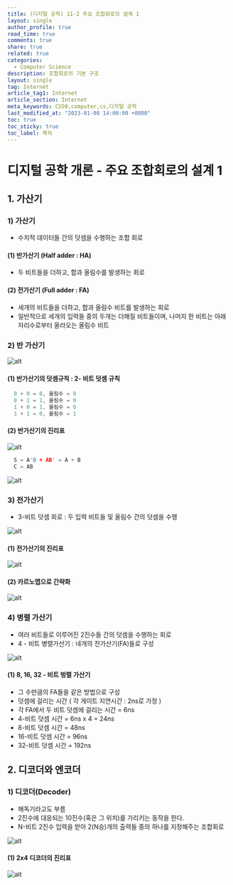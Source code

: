 ```yaml
---
title: (디지털 공학) 11-2 주요 조합회로의 설계 1
layout: single
author_profile: true
read_time: true
comments: true
share: true
related: true
categories:
  - Computer Science
description: 조합회로의 기본 구조
layout: single
tag: Internet
article_tag1: Internet
article_section: Internet
meta_keywords: CS50,computer,cs,디지털 공학
last_modified_at: "2023-01-08 14:00:00 +0800"
toc: true
toc_sticky: true
toc_label: 목차
---
```


# 디지털 공학 개론 - 주요 조합회로의 설계 1

## 1. 가산기

### 1) 가산기

- 수치적 데이터들 간의 덧셈을 수행하는 조합 회로

#### (1) 반가산기 (Half adder : HA)

- 두 비트들을 더하고, 합과 올림수를 발생하는 회로

#### (2) 전가산기 (Full adder : FA)

- 세개의 비트들을 더하고, 합과 올림수 비트를 발생하는 회로
- 일반적으로 세개의 입력들 중의 두개는 더해질 비트들이며, 나머지 한 비트는 아래 자리수로부터 올라오는 올림수 비트

### 2) 반 가산기

![alt](/assets/images/post/ComputerStudy/589.png)

#### (1) 반가산기의 덧셈규칙 : 2- 비트 덧셈 규칙

```c
  0 + 0 = 0, 올림수 = 0
  0 + 1 = 1, 올림수 = 0
  1 + 0 = 1, 올림수 = 0
  1 + 1 = 0, 올림수 = 1
```

#### (2) 반가산기의 진리표

![alt](/assets/images/post/ComputerStudy/590.png)

```c
  S = A'B + AB' = A + B
  C = AB
```

![alt](/assets/images/post/ComputerStudy/591.png)

### 3) 전가산기

- 3-비트 덧셈 회로 : 두 입력 비트들 및 올림수 간의 덧셈을 수행

![alt](/assets/images/post/ComputerStudy/592.png)

#### (1) 전가산기의 진리표

![alt](/assets/images/post/ComputerStudy/593.png)

#### (2) 카르노맵으로 간략화

![alt](/assets/images/post/ComputerStudy/594.png)

### 4) 병렬 가산기

- 여러 비트들로 이루어진 2진수들 간의 덧셈을 수행하는 회로
- 4 - 비트 병렬가산기 : 네개의 전가산기(FA)들로 구성

![alt](/assets/images/post/ComputerStudy/595.png)

#### (1) 8, 16, 32 - 비트 벙렬 가산기

- 그 수만큼의 FA들을 같은 방법으로 구성
- 덧셈에 걸리는 시간 ( 각 게이트 지연시간 : 2ns로 가정 )
- 각 FA에서 두 비트 덧셈에 걸리는 시간 = 6ns
- 4-비트 덧셈 시간 = 6ns x 4 = 24ns
- 8-비트 덧셈 시간 = 48ns
- 16-비트 덧셈 시간 = 96ns
- 32-비트 덧셈 시간 = 192ns

## 2. 디코더와 엔코더

### 1) 디코더(Decoder)

- 해독기라고도 부름
- 2진수에 대응되는 10진수(혹은 그 위치)를 가리키는 동작을 한다.
- N-비트 2진수 입력을 받아 2(N승)개의 출력들 중의 하나를 지정해주는 조합회로

![alt](/assets/images/post/ComputerStudy/596.png)

#### (1) 2x4 디코더의 진리표

![alt](/assets/images/post/ComputerStudy/597.png)
